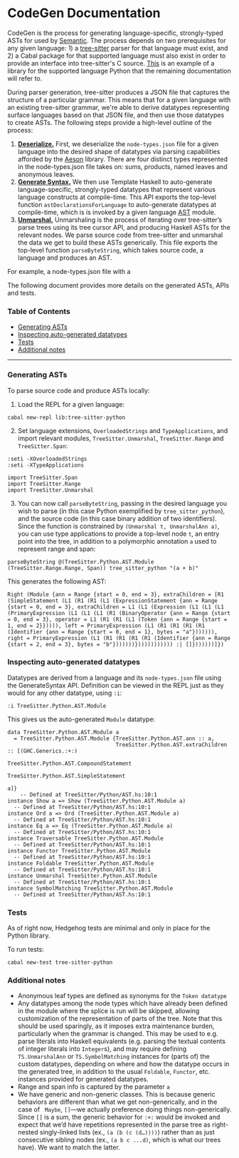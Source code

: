 # CodeGen Documentation

CodeGen is the process for generating language-specific, strongly-typed ASTs for used by [Semantic](https://github.com/github/semantic-code/blob/d9f91a05dc30a61b9ff8c536d75661d417f3c506/design-docs/precise-code-navigation.md). The process depends on two prerequisites for any given language: 1) a [tree-sitter](http://tree-sitter.github.io/tree-sitter/) parser for that language must exist, and 2) a Cabal package for that supported language must also exist in order to provide an interface into tree-sitter's C source. [This](https://github.com/tree-sitter/haskell-tree-sitter/tree/master/tree-sitter-python) is an example of a library for the supported language Python that the remaining documentation will refer to.

During parser generation, tree-sitter produces a JSON file that captures the structure of a particular grammar. This means that for a given language with an existing tree-sitter grammar, we're able to derive datatypes representing surface languages based on that JSON file, and then use those datatypes to create ASTs. The following steps provide a high-level outline of the process:

1. [**Deserialize.**](https://github.com/tree-sitter/haskell-tree-sitter/blob/master/tree-sitter/src/TreeSitter/Deserialize.hs) First, we deserialize the `node-types.json` file for a given language into the desired shape of datatypes via parsing capabilities afforded by the [Aeson](http://hackage.haskell.org/package/aeson) library. There are four distinct types represented in the node-types.json file takes on: sums, products, named leaves and anonymous leaves.
2. [**Generate Syntax.**](https://github.com/tree-sitter/haskell-tree-sitter/blob/master/tree-sitter/src/TreeSitter/GenerateSyntax.hs) We then use Template Haskell to auto-generate language-specific, strongly-typed datatypes that represent various language constructs at compile-time. This API exports the top-level function `astDeclarationsForLanguage` to auto-generate datatypes at compile-time, which is is invoked by a given language [AST](https://github.com/tree-sitter/haskell-tree-sitter/blob/master/tree-sitter-python/TreeSitter/Python/AST.hs) module.
3. [**Unmarshal.**](https://github.com/tree-sitter/haskell-tree-sitter/blob/master/tree-sitter/src/TreeSitter/Unmarshal.hs) Unmarshaling is the process of iterating over tree-sitter’s parse trees using its tree cursor API, and producing Haskell ASTs for the relevant nodes. We parse source code from tree-sitter and unmarshal the data we get to build these ASTs generically. This file exports the top-level function `parseByteString`, which takes source code, a language and produces an AST.

For example, a node-types.json file with a

The following document provides more details on the generated ASTs, APIs and tests.

### Table of Contents
- [Generating ASTs](#Generating-ASTs)
- [Inspecting auto-generated datatypes](#Inspecting-auto-generated-datatypes)
- [Tests](#tests)
- [Additional notes](#Additional-notes)
___

### Generating ASTs

To parse source code and produce ASTs locally:

1. Load the REPL for a given language:

```
cabal new-repl lib:tree-sitter-python
```

2. Set language extensions, `OverloadedStrings` and `TypeApplications`, and import relevant modules, `TreeSitter.Unmarshal`, `TreeSitter.Range` and `TreeSitter.Span`:

```
:seti -XOverloadedStrings
:seti -XTypeApplications

import TreeSitter.Span
import TreeSitter.Range
import TreeSitter.Unmarshal
```

3. You can now call `parseByteString`, passing in the desired language you wish to parse (in this case Python exemplified by `tree_sitter_python`), and the source code (in this case binary addition of two identifiers). Since the function is constrained by `(Unmarshal t, UnmarshalAnn a)`, you can use type applications to provide a top-level node `t`, an entry point into the tree, in addition to a polymorphic annotation `a` used to represent range and span:

```
parseByteString @(TreeSitter.Python.AST.Module (TreeSitter.Range.Range, Span)) tree_sitter_python "(a + b)"
```

This generates the following AST:

```
Right (Module {ann = Range {start = 0, end = 3}, extraChildren = [R1 (SimpleStatement (L1 (R1 (R1 (L1 (ExpressionStatement {ann = Range {start = 0, end = 3}, extraChildren = L1 (L1 (Expression (L1 (L1 (L1 (PrimaryExpression (L1 (L1 (L1 (R1 (BinaryOperator {ann = Range {start = 0, end = 3}, operator = L1 (R1 (R1 (L1 (Token {ann = Range {start = 1, end = 2}})))), left = PrimaryExpression (L1 (R1 (R1 (R1 (R1 (Identifier {ann = Range {start = 0, end = 1}, bytes = "a"})))))), right = PrimaryExpression (L1 (R1 (R1 (R1 (R1 (Identifier {ann = Range {start = 2, end = 3}, bytes = "b"}))))))}))))))))))) :| []}))))))]})
```

### Inspecting auto-generated datatypes

Datatypes are derived from a language and its `node-types.json` file using the GenerateSyntax API. Definition can be viewed in the REPL just as they would for any other datatype, using `:i`:

```
:i TreeSitter.Python.AST.Module
```

This gives us the auto-generated `Module` datatype:

```
data TreeSitter.Python.AST.Module a
  = TreeSitter.Python.AST.Module {TreeSitter.Python.AST.ann :: a,
                                  TreeSitter.Python.AST.extraChildren :: [(GHC.Generics.:+:)
                                                                            TreeSitter.Python.AST.CompoundStatement
                                                                            TreeSitter.Python.AST.SimpleStatement
                                                                            a]}
  	-- Defined at TreeSitter/Python/AST.hs:10:1
instance Show a => Show (TreeSitter.Python.AST.Module a)
  -- Defined at TreeSitter/Python/AST.hs:10:1
instance Ord a => Ord (TreeSitter.Python.AST.Module a)
  -- Defined at TreeSitter/Python/AST.hs:10:1
instance Eq a => Eq (TreeSitter.Python.AST.Module a)
  -- Defined at TreeSitter/Python/AST.hs:10:1
instance Traversable TreeSitter.Python.AST.Module
  -- Defined at TreeSitter/Python/AST.hs:10:1
instance Functor TreeSitter.Python.AST.Module
  -- Defined at TreeSitter/Python/AST.hs:10:1
instance Foldable TreeSitter.Python.AST.Module
  -- Defined at TreeSitter/Python/AST.hs:10:1
instance Unmarshal TreeSitter.Python.AST.Module
  -- Defined at TreeSitter/Python/AST.hs:10:1
instance SymbolMatching TreeSitter.Python.AST.Module
  -- Defined at TreeSitter/Python/AST.hs:10:1
```

### Tests

As of right now, Hedgehog tests are minimal and only in place for the Python library.

To run tests:

`cabal new-test tree-sitter-python`

### Additional notes

- Anonymous leaf types are defined as synonyms for the `Token datatype`
- Any datatypes among the node types which have already been defined in the module where the splice is run will be skipped, allowing customization of the representation of parts of the tree. Note that this should be used sparingly, as it imposes extra maintenance burden, particularly when the grammar is changed. This may be used to e.g. parse literals into Haskell equivalents (e.g. parsing the textual contents of integer literals into `Integer`s), and may require defining `TS.UnmarshalAnn` or `TS.SymbolMatching` instances for (parts of) the custom datatypes, depending on where and how the datatype occurs in the generated tree, in addition to the usual `Foldable`, `Functor`, etc. instances provided for generated datatypes.
- Range and span info is captured by the parameter `a`
- We have generic and non-generic classes. This is because generic behaviors are different than what we get non-generically, and in the case of ` Maybe`, `[]`—we actually preference doing things non-generically. Since `[]` is a sum, the generic behavior for `:+:` would be invoked and expect that we’d have repetitions represented in the parse tree as right-nested singly-linked lists (ex., `(a (b (c (d…))))`) rather than as just consecutive sibling nodes (ex., `(a b c ...d)`, which is what our trees have). We want to match the latter.
